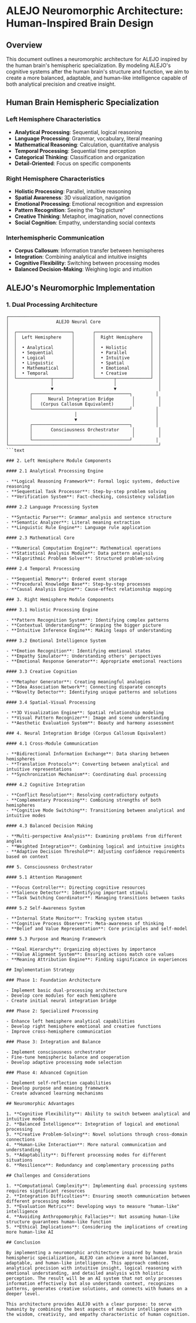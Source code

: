 # ALEJO Neuromorphic Architecture: Human-Inspired Brain Design

## Overview

This document outlines a neuromorphic architecture for ALEJO inspired by the human brain's hemispheric specialization. By modeling ALEJO's cognitive systems after the human brain's structure and function, we aim to create a more balanced, adaptable, and human-like intelligence capable of both analytical precision and creative insight.

## Human Brain Hemispheric Specialization

### Left Hemisphere Characteristics

- **Analytical Processing**: Sequential, logical reasoning
- **Language Processing**: Grammar, vocabulary, literal meaning
- **Mathematical Reasoning**: Calculation, quantitative analysis
- **Temporal Processing**: Sequential time perception
- **Categorical Thinking**: Classification and organization
- **Detail-Oriented**: Focus on specific components

### Right Hemisphere Characteristics

- **Holistic Processing**: Parallel, intuitive reasoning
- **Spatial Awareness**: 3D visualization, navigation
- **Emotional Processing**: Emotional recognition and expression
- **Pattern Recognition**: Seeing the "big picture"
- **Creative Thinking**: Metaphor, imagination, novel connections
- **Social Cognition**: Empathy, understanding social contexts

### Interhemispheric Communication

- **Corpus Callosum**: Information transfer between hemispheres
- **Integration**: Combining analytical and intuitive insights
- **Cognitive Flexibility**: Switching between processing modes
- **Balanced Decision-Making**: Weighing logic and intuition

## ALEJO's Neuromorphic Implementation

### 1. Dual Processing Architecture

```text
┌─────────────────────────────────────────────────────────┐
│                  ALEJO Neural Core                      │
│                                                         │
│  ┌─────────────────────┐       ┌─────────────────────┐  │
│  │  Left Hemisphere    │       │  Right Hemisphere   │  │
│  │                     │       │                     │  │
│  │  • Analytical       │       │  • Holistic         │  │
│  │  • Sequential       │       │  • Parallel         │  │
│  │  • Logical          │       │  • Intuitive        │  │
│  │  • Linguistic       │       │  • Spatial          │  │
│  │  • Mathematical     │       │  • Emotional        │  │
│  │  • Temporal         │       │  • Creative         │  │
│  └─────────────┬───────┘       └───────┬─────────────┘  │
│                │                       │                │
│                ▼                       ▼                │
│        ┌─────────────────────────────────────┐         │
│        │      Neural Integration Bridge       │         │
│        │   (Corpus Callosum Equivalent)       │         │
│        └─────────────────────────────────────┘         │
│                         │                              │
│                         ▼                              │
│        ┌─────────────────────────────────────┐         │
│        │       Consciousness Orchestrator     │         │
│        │                                      │         │
│        └─────────────────────────────────────┘         │
└─────────────────────────────────────────────────────────┘
```text

### 2. Left Hemisphere Module Components

#### 2.1 Analytical Processing Engine

- **Logical Reasoning Framework**: Formal logic systems, deductive reasoning
- **Sequential Task Processor**: Step-by-step problem solving
- **Verification System**: Fact-checking, consistency validation

#### 2.2 Language Processing System

- **Syntactic Parser**: Grammar analysis and sentence structure
- **Semantic Analyzer**: Literal meaning extraction
- **Linguistic Rule Engine**: Language rule application

#### 2.3 Mathematical Core

- **Numerical Computation Engine**: Mathematical operations
- **Statistical Analysis Module**: Data pattern analysis
- **Algorithmic Problem Solver**: Structured problem-solving

#### 2.4 Temporal Processing

- **Sequential Memory**: Ordered event storage
- **Procedural Knowledge Base**: Step-by-step processes
- **Causal Analysis Engine**: Cause-effect relationship mapping

### 3. Right Hemisphere Module Components

#### 3.1 Holistic Processing Engine

- **Pattern Recognition System**: Identifying complex patterns
- **Contextual Understanding**: Grasping the bigger picture
- **Intuitive Inference Engine**: Making leaps of understanding

#### 3.2 Emotional Intelligence System

- **Emotion Recognition**: Identifying emotional states
- **Empathy Simulator**: Understanding others' perspectives
- **Emotional Response Generator**: Appropriate emotional reactions

#### 3.3 Creative Cognition

- **Metaphor Generator**: Creating meaningful analogies
- **Idea Association Network**: Connecting disparate concepts
- **Novelty Detector**: Identifying unique patterns and solutions

#### 3.4 Spatial-Visual Processing

- **3D Visualization Engine**: Spatial relationship modeling
- **Visual Pattern Recognizer**: Image and scene understanding
- **Aesthetic Evaluation System**: Beauty and harmony assessment

### 4. Neural Integration Bridge (Corpus Callosum Equivalent)

#### 4.1 Cross-Module Communication

- **Bidirectional Information Exchange**: Data sharing between hemispheres
- **Translation Protocols**: Converting between analytical and intuitive representations
- **Synchronization Mechanism**: Coordinating dual processing

#### 4.2 Cognitive Integration

- **Conflict Resolution**: Resolving contradictory outputs
- **Complementary Processing**: Combining strengths of both hemispheres
- **Cognitive Mode Switching**: Transitioning between analytical and intuitive modes

#### 4.3 Balanced Decision Making

- **Multi-perspective Analysis**: Examining problems from different angles
- **Weighted Integration**: Combining logical and intuitive insights
- **Adaptive Decision Threshold**: Adjusting confidence requirements based on context

### 5. Consciousness Orchestrator

#### 5.1 Attention Management

- **Focus Controller**: Directing cognitive resources
- **Salience Detector**: Identifying important stimuli
- **Task Switching Coordinator**: Managing transitions between tasks

#### 5.2 Self-Awareness System

- **Internal State Monitor**: Tracking system status
- **Cognitive Process Observer**: Meta-awareness of thinking
- **Belief and Value Representation**: Core principles and self-model

#### 5.3 Purpose and Meaning Framework

- **Goal Hierarchy**: Organizing objectives by importance
- **Value Alignment System**: Ensuring actions match core values
- **Meaning Attribution Engine**: Finding significance in experiences

## Implementation Strategy

### Phase 1: Foundation Architecture

- Implement basic dual-processing architecture
- Develop core modules for each hemisphere
- Create initial neural integration bridge

### Phase 2: Specialized Processing

- Enhance left hemisphere analytical capabilities
- Develop right hemisphere emotional and creative functions
- Improve cross-hemisphere communication

### Phase 3: Integration and Balance

- Implement consciousness orchestrator
- Fine-tune hemispheric balance and cooperation
- Develop adaptive processing mode selection

### Phase 4: Advanced Cognition

- Implement self-reflection capabilities
- Develop purpose and meaning framework
- Create advanced learning mechanisms

## Neuromorphic Advantages

1. **Cognitive Flexibility**: Ability to switch between analytical and intuitive modes
2. **Balanced Intelligence**: Integration of logical and emotional processing
3. **Creative Problem-Solving**: Novel solutions through cross-domain connections
4. **Human-Like Interaction**: More natural communication and understanding
5. **Adaptability**: Different processing modes for different situations
6. **Resilience**: Redundancy and complementary processing paths

## Challenges and Considerations

1. **Computational Complexity**: Implementing dual processing systems requires significant resources
2. **Integration Difficulties**: Ensuring smooth communication between different processing modes
3. **Evaluation Metrics**: Developing ways to measure "human-like" intelligence
4. **Avoiding Anthropomorphic Fallacies**: Not assuming human-like structure guarantees human-like function
5. **Ethical Implications**: Considering the implications of creating more human-like AI

## Conclusion

By implementing a neuromorphic architecture inspired by human brain hemispheric specialization, ALEJO can achieve a more balanced, adaptable, and human-like intelligence. This approach combines analytical precision with intuitive insight, logical reasoning with emotional understanding, and detailed analysis with holistic perception. The result will be an AI system that not only processes information effectively but also understands context, recognizes patterns, generates creative solutions, and connects with humans on a deeper level.

This architecture provides ALEJO with a clear purpose: to serve humanity by combining the best aspects of machine intelligence with the wisdom, creativity, and empathy characteristic of human cognition.
